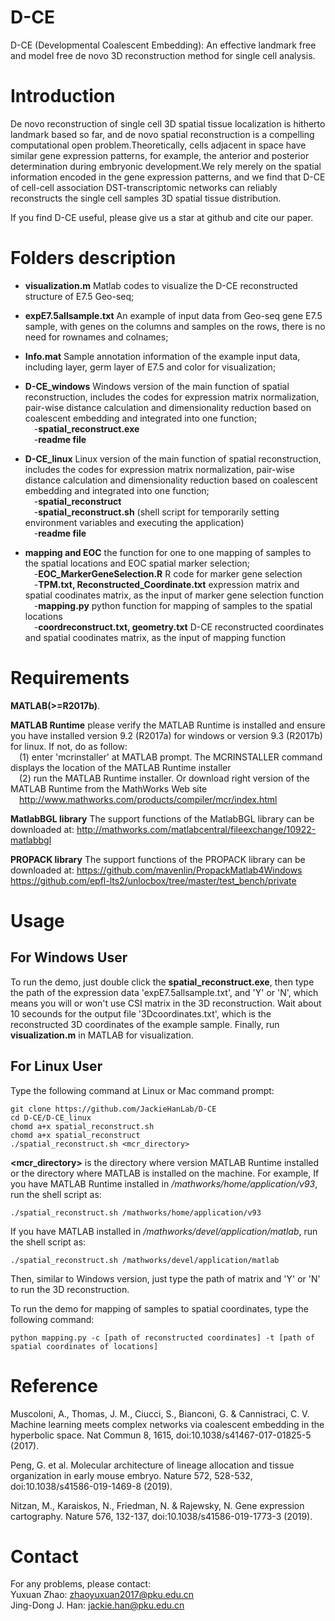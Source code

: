 # D-CE
D-CE (Developmental Coalescent Embedding): An effective landmark free and model free de novo 3D reconstruction method for single cell analysis.

# Introduction
De novo reconstruction of single cell 3D spatial tissue localization is hitherto landmark based so far, and de novo spatial reconstruction is a compelling computational open problem.Theoretically, cells adjacent in space have similar gene expression patterns, for example, the anterior and posterior determination during embryonic development.We rely merely on the spatial information encoded in the gene expression patterns, and we find that D-CE of cell-cell association DST-transcriptomic networks can reliably reconstructs the single cell samples 3D spatial tissue distribution. 

If you find D-CE useful, please give us a star at github and cite our paper.


# Folders description
- **visualization.m**
Matlab codes to visualize the D-CE reconstructed structure of E7.5 Geo-seq;  
- **expE7.5allsample.txt**
An example of input data from Geo-seq gene E7.5 sample, with genes on the columns and samples on the rows, there is no need for rownames and colnames;  
- **Info.mat**
Sample annotation information of the example input data, including layer, germ layer of E7.5 and color for visualization;  
- **D-CE_windows**
Windows version of the main function of spatial reconstruction, includes the codes for expression matrix normalization, pair-wise distance calculation and dimensionality reduction based on coalescent embedding and integrated into one function;  
&emsp;-**spatial_reconstruct.exe**    
&emsp;-**readme file**   

- **D-CE_linux**
Linux version of the main function of spatial reconstruction, includes the codes for expression matrix normalization, pair-wise distance calculation and dimensionality reduction based on coalescent embedding and integrated into one function;  
&emsp;-**spatial_reconstruct**  
&emsp;-**spatial_reconstruct.sh** (shell script for temporarily setting environment variables and executing the application)  
&emsp;-**readme file**  

- **mapping and EOC**
the function for one to one mapping of samples to the spatial locations and EOC spatial marker selection;  
&emsp;-**EOC_MarkerGeneSelection.R** R code for marker gene selection    
&emsp;-**TPM.txt, Reconstructed_Coordinate.txt** expression matrix and spatial coodinates matrix, as the input of marker gene selection function     
&emsp;-**mapping.py** python function for mapping of samples to the spatial locations    
&emsp;-**coordreconstruct.txt, geometry.txt**  D-CE reconstructed coordinates and spatial coodinates matrix, as the input of mapping function    

# Requirements
**MATLAB(>=R2017b)**.

**MATLAB Runtime** please verify the MATLAB Runtime is installed and ensure you have installed version 9.2 (R2017a) for windows or version 9.3 (R2017b) for linux. If not, do as follow:  
&emsp;(1) enter 'mcrinstaller' at MATLAB prompt. The MCRINSTALLER command displays the location of the MATLAB Runtime installer  
&emsp;(2) run the MATLAB Runtime installer. Or download right version of the MATLAB Runtime from the MathWorks Web site  
&emsp;http://www.mathworks.com/products/compiler/mcr/index.html

**MatlabBGL library** The support functions of the MatlabBGL library can be downloaded at:
http://mathworks.com/matlabcentral/fileexchange/10922-matlabbgl

**PROPACK library** The support functions of the PROPACK library can be downloaded at:
https://github.com/mavenlin/PropackMatlab4Windows
https://github.com/epfl-lts2/unlocbox/tree/master/test_bench/private

# Usage
## For Windows User
To run the demo, just double click the **spatial_reconstruct.exe**, then type the path of the expression data 'expE7.5allsample.txt', and 'Y' or 'N', which means you will or won't use CSI matrix in the 3D reconstruction. Wait about 10 secounds for the output file '3Dcoordinates.txt', which is the reconstructed 3D coordinates of the example sample. Finally, run **visualization.m** in MATLAB for visualization.

## For Linux User
Type the following command at Linux or Mac command prompt:
```
git clone https://github.com/JackieHanLab/D-CE
cd D-CE/D-CE_linux
chomd a+x spatial_reconstruct.sh
chomd a+x spatial_reconstruct
./spatial_reconstruct.sh <mcr_directory>  
```
 **<mcr_directory>** is the directory where version MATLAB Runtime installed or the directory where MATLAB is installed on the machine. For example, If you have MATLAB Runtime installed in */mathworks/home/application/v93*, run the shell script as:  
```  
./spatial_reconstruct.sh /mathworks/home/application/v93
```  
If you have MATLAB installed in */mathworks/devel/application/matlab*, run the shell script as:  

```  
./spatial_reconstruct.sh /mathworks/devel/application/matlab
```  
Then, similar to Windows version, just type the path of matrix and 'Y' or 'N' to run the 3D reconstruction. 

To run the demo for mapping of samples to spatial coordinates, type the following command:
```  
python mapping.py -c [path of reconstructed coordinates] -t [path of spatial coordinates of locations]
``` 



# Reference
Muscoloni, A., Thomas, J. M., Ciucci, S., Bianconi, G. & Cannistraci, C. V. Machine learning meets complex networks via coalescent embedding in the hyperbolic space. Nat Commun 8, 1615, doi:10.1038/s41467-017-01825-5 (2017).  

Peng, G. et al. Molecular architecture of lineage allocation and tissue organization in early mouse embryo. Nature 572, 528-532, doi:10.1038/s41586-019-1469-8 (2019).  

Nitzan, M., Karaiskos, N., Friedman, N. & Rajewsky, N. Gene expression cartography. Nature 576, 132-137, doi:10.1038/s41586-019-1773-3 (2019).  


# Contact  
For any problems, please contact:  
Yuxuan Zhao: zhaoyuxuan2017@pku.edu.cn  
Jing-Dong J. Han: jackie.han@pku.edu.cn  

